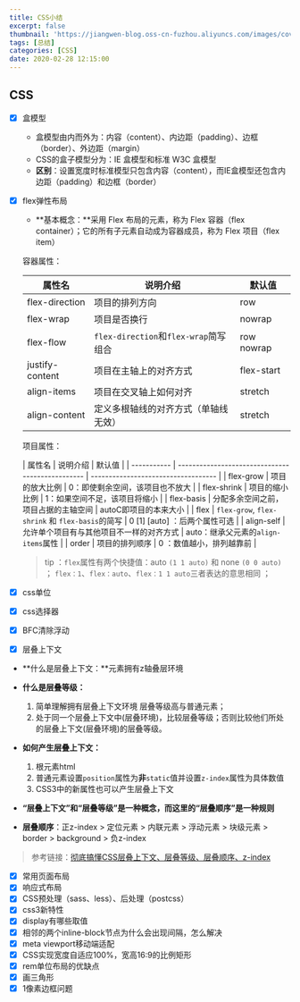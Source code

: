 ```yaml
---
title: CSS小结 
excerpt: false
thumbnail: 'https://jiangwen-blog.oss-cn-fuzhou.aliyuncs.com/images/cover/4.webp'
tags: [总结]
categories: [CSS]
date: 2020-02-28 12:15:00
---
```

## CSS

- [x] 盒模型

  - 盒模型由内而外为：内容（content）、内边距（padding）、边框（border）、外边距（margin）
  - CSS的盒子模型分为：IE 盒模型和标准 W3C 盒模型
  - **区别**：设置宽度时标准模型只包含内容（content），而IE盒模型还包含内边距（padding）和边框（border）
  
  
  
- [x] flex弹性布局

  - **基本概念：**采用 Flex 布局的元素，称为 Flex 容器（flex container）；它的所有子元素自动成为容器成员，称为 Flex 项目（flex item）

  容器属性：

  | 属性名          | 说明介绍                              | 默认值      |
  | --------------- | ------------------------------------- | ----------- |
  | flex-direction  | 项目的排列方向                        | row         |
  | flex-wrap       | 项目是否换行                          | nowrap      |
  | flex-flow       | `flex-direction`和`flex-wrap`简写组合 | row  nowrap |
  | justify-content | 项目在主轴上的对齐方式                | flex-start  |
  | align-items     | 项目在交叉轴上如何对齐                | stretch     |
  | align-content   | 定义多根轴线的对齐方式（单轴线无效）  | stretch     |

  项目属性：

  | 属性名      | 说明介绍                                         | 默认值                              |
| ----------- | ------------------------------------------------ | ----------------------------------- |
  | flex-grow   | 项目的放大比例                                   | 0：即使剩余空间，该项目也不放大     |
  | flex-shrink | 项目的缩小比例                                   | 1：如果空间不足，该项目将缩小       |
  | flex-basis  | 分配多余空间之前，项目占据的主轴空间             | autoC即项目的本来大小               |
  | flex        | `flex-grow`, `flex-shrink` 和 `flex-basis`的简写 | 0  [1]  [auto] ：后两个属性可选     |
  | align-self  | 允许单个项目有与其他项目不一样的对齐方式         | auto：继承父元素的`align-items`属性 |
  | order       | 项目的排列顺序                                   | 0 ：数值越小，排列越靠前            |
  
  > tip ：`flex`属性有两个快捷值：auto `(1 1 auto)` 和 none `(0 0 auto)` ；
  > 	    `flex：1`、`flex：auto`、`flex：1 1 auto`三者表达的意思相同 ；
  
  


- [x] css单位

- [x] css选择器
- [x] BFC清除浮动

- [x] 层叠上下文

- **什么是层叠上下文：**元素拥有z轴叠层环境
- **什么是层叠等级：**
  1. 简单理解拥有层叠上下文环境 层叠等级高与普通元素；
  2. 处于同一个层叠上下文中(层叠环境)，比较层叠等级；否则比较他们所处的层叠上下文(层叠环境)的层叠等级。
- **如何产生层叠上下文：**
  1. 根元素html
  2. 普通元素设置`position`属性为**非**`static`值并设置`z-index`属性为具体数值
  3. CSS3中的新属性也可以产生层叠上下文
- **“层叠上下文”和“层叠等级”是一种概念，而这里的“层叠顺序”是一种规则**


- **层叠顺序**：正z-index > 定位元素 > 内联元素 > 浮动元素 > 块级元素 > border > background > 负z-index

> 参考链接：[彻底搞懂CSS层叠上下文、层叠等级、层叠顺序、z-index](https://www.jianshu.com/p/0f88946a0746)


- [x] 常用页面布局
- [x] 响应式布局
- [x] CSS预处理（sass、less）、后处理（postcss）
- [x] css3新特性
- [x] display有哪些取值
- [x] 相邻的两个inline-block节点为什么会出现间隔，怎么解决
- [x] meta viewport移动端适配
- [x] CSS实现宽度自适应100%，宽高16:9的比例矩形
- [x] rem单位布局的优缺点
- [x] 画三角形
- [x] 1像素边框问题
